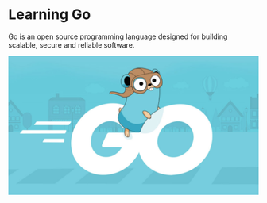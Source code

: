 # Learning Go

Go is an open source programming language designed for building scalable, secure and reliable software.

![Go](go-banner.jpg)
